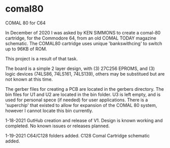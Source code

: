 # comal80
COMAL 80 for C64

In December of 2020 I was asked by KEN SIMMONS to create a comal-80 cartridge, for the Commodore 64, from an old COMAL TODAY magazine schematic. The COMAL80 cartridge uses unique 'bankswithcing' to switch up to 96KB of ROM.

This project is a result of that task. 

The board is a simple 2 layer design, with (3) 27C256 EPROMS, and (3) logic devices (74LS86, 74LS161, 74LS139), others may be substitued but are not known at this time.

The gerber files for creating a PCB are located in the gerbers directory. The bin files for U1 and U2 are located in the bin folder. U3 is left empty, and is used for personal spece (if needed) for user applications. There is a 'superchip' that existed to allow for expansion of the COMAL 80 system, however I cannot locate this bin currently.

1-18-2021	GutHub creation and release of V1. Design is known working and completed. No known issues or releases planned. 

1-19-2021 C64/C128 folders added. C128 Comal Cartridge schematic added.
